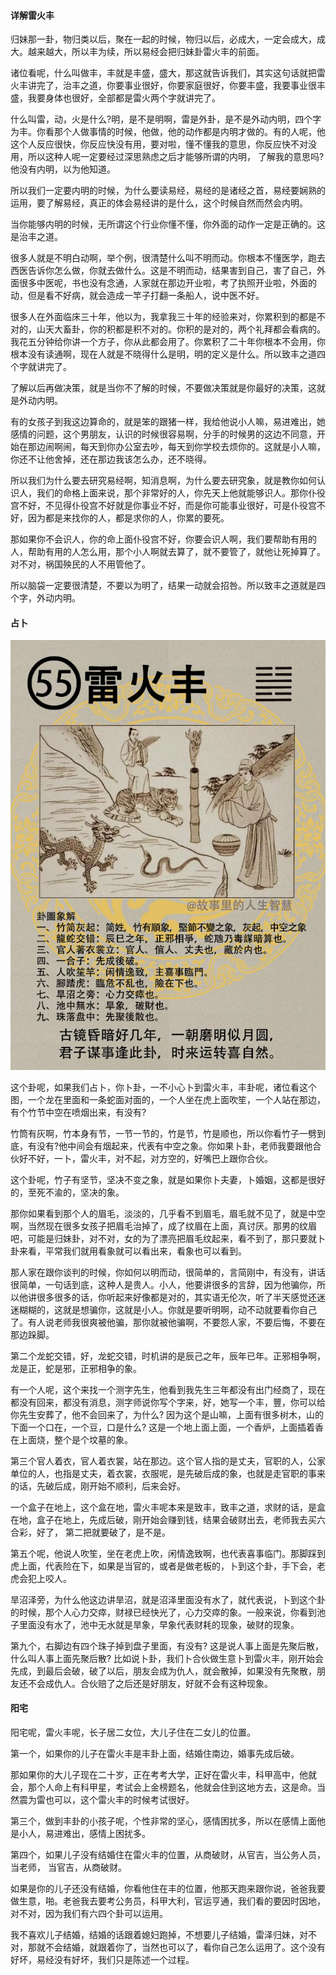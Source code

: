 #### 详解雷火丰

归妹那一卦，物归类以后，聚在一起的时候，物归以后，必成大，一定会成大，成大。越来越大，所以丰为续，所以易经会把归妹卦雷火丰的前面。

诸位看呢，什么叫做丰，丰就是丰盛，盛大，那这就告诉我们，其实这句话就把雷火丰讲完了，治丰之道，你要事业很好，你要家庭很好，你要丰盛，我要事业很丰盛，我要身体也很好，全部都是雷火两个字就讲完了。

什么叫雷，动，火是什么?明，是不是明啊，雷是外卦，是不是外动内明，四个字为丰。你看那个人做事情的时候，他做，他的动作都是内明才做的。有的人呢，他这个人反应很快，你反应快没有用，要对啦，懂不懂我的意思，你反应快不对没用，所以这种人呢一定要经过深思熟虑之后才能够所谓的内明， 了解我的意思吗? 他没有内明，以为他知道。

所以我们一定要内明的时候，为什么要读易经，易经的是诸经之首，易经要娴熟的运用，要了解易经，真正的体会易经讲的是什么，这个时候自然而然会内明。 

当你能够内明的时候，无所谓这个行业你懂不懂，你外面的动作一定是正确的。这是治丰之道。

很多人就是不明白动啊，举个例，很清楚什么叫不明而动。你根本不懂医学，跑去西医告诉你怎么做，你就去做什么。这是不明而动，结果害到自己，害了自己，外面很多中医呢，书也没有念通，人家就在那边开业啦，考了执照开业啦，外面的动，但是看不好病，就会造成一竿子打翻一条船人，说中医不好。

很多人在外面临床三十年，他以为，我拿我三十年的经验来对，你累积到的都是不对的，山天大畜卦，你的积都是积不对的。你积的是对的，两个礼拜都会看病的。我花五分钟给你讲一个方子，你从此都会用了。你累积了二十年你根本不会用，你根本没有读通啊，现在人就是不晓得什么是明，明的定义是什么。所以致丰之道四个字就讲完了。

了解以后再做决策，就是当你不了解的时候，不要做决策就是你最好的决策，这就是外动内明。

有的女孩子到我这边算命的，就是笨的跟猪一样，我给他说小人嘛，易进难出，她感情的问题，这个男朋友，认识的时候很容易啊，分手的时候男的这边不同意，开始在那边闹啊闹，每天到你办公室去吵，每天到你学校去烦你的。这就是小人嘛，你还不让他舍掉，还在那边我该怎么办，还不晓得。

所以我们为什么要去研究易经啊，知消息啊，为什么要去研究象，就是教你如何认识人，我们的命格上面来说，那个非常好的人，你先天上他就能够识人。那你仆役宫不好，不见得仆役宫不好就是你事业不好，而是你可能事业很好，可是仆役宫不好，因为都是来找你的人，都是求你的人，你累的要死。

那如果你不会识人，你的命上面仆役宫不好，你要会识人啊，我们要帮助有用的人，帮助有用的人怎么用，那个小人啊就去算了，就不要管了，就他让死掉算了。对不对，祸国殃民的人不用管他了。

所以脑袋一定要很清楚，不要以为明了，结果一动就会招咎。所以致丰之道就是四个字，外动内明。

#### 占卜

![图片](../img/雷火丰.png)

这个卦呢，如果我们占卜，你卜卦，一不小心卜到雷火丰，丰卦呢，诸位看这个图，一个龙在里面和一条蛇面对面的，一个人坐在虎上面吹笙，一个人站在那边，有个竹节中空在喷烟出来，有没有?

竹筒有灰啊，竹本身有节，一节一节的，竹是节，竹是顺也，所以你看竹子一劈到底，有没有?他中间会有烟起来，代表有中空之象。你如果卜卦，老师我要跟他合伙好不好，一卜，雷火丰，对不起，对方空的，好嘴巴上跟你合伙。

这个卦呢，竹子有坚节，坚决不变之象，就是如果你卜夫妻，卜婚姻，这都是很好的，至死不渝的，坚决的象。

那你如果看到那个人的眉毛，淡淡的，几乎看不到眉毛，眉毛就不见了，就是中空啊，当然现在很多女孩子把眉毛治掉了，成了纹眉在上面，真讨厌。那男的纹眉吧，可能是归妹卦，对不对，女的为了漂亮把眉毛纹起来，看不到了，那只要就卜卦来看，平常我们就用看象就可以看出来，看象也可以看到。

那人家在跟你谈判的时候，你如何以明而动，很简单的，言简刚中，有没有，讲话很简单，一句话到底，这种人是贵人。小人，他要讲很多的言辞，因为他骗你，所以他讲很多很多的话，你听起来好像都是对的，其实语无伦次，听了半天感觉还迷迷糊糊的，这就是想骗你，这就是小人。你就是要听明啊，动不动就要看你自己了。有人说老师我很爽被他骗，那你就被他骗啊，不要怨人家，不要后悔，不要在那边跺脚。 

第二个龙蛇交错，好，龙蛇交错，时机讲的是辰己之年，辰年已年。正邪相争啊，龙是正，蛇是邪，正邪相争的象。

有一个人呢，这个来找一个测字先生，他看到我先生三年都没有出门经商了，现在都没有回来，都没有消息，测字师说你写个字来，好，她写一个丰，豐，你可以给你先生安葬了，他不会回来了，为什么? 因为这个是山嘛，上面有很多树木，山的下面一个口在，一个豆，口是什么? 这是一个地上面上面，一个香炉，上面插着香在上面烧，整个是个坟墓的象。

第三个官人着衣，官人着衣裳，站在那边。这个官人指的是丈夫，官职的人，公家单位的人，也指是丈夫，着衣裳，衣服呢，是先破后成的象，也就是走官职的事来的话，先破后成，刚开始不顺利，后来会好。

一个盒子在地上，这个盒在地，雷火丰呢本来是致丰，致丰之道，求财的话，是盒在地，盒子在地上，先成后破，刚开始会赚到钱，结果会破财出去，老师我去买六合彩，好了， 第二把就要破了，是不是。 

第五个呢，他说人吹笙，坐在老虎上吹，闲情逸致啊，也代表喜事临门。那脚踩到虎上面，代表险在下，如果是当官的，或者是做老板的，卜到这个卦，手下会，老虎会犯上咬人。

旱沼泽旁，为什么他这边讲旱沼，就是沼泽里面没有水了，就代表说，卜到这个卦的时候，那个人心力交瘁，财禄已经快光了，心力交瘁的象。一般来说，你看到池子里面没有水了，池中无水就是旱象，早象代表财耗的现象，破财的现象。

第九个，右脚边有四个珠子掉到盘子里面，有没有? 这是说人事上面是先聚后散，什么叫人事上面先聚后散? 比如说卜卦，我们卜合伙做生意卜到雷火丰，刚开始会先成，到最后会破，破了以后，朋友会成为仇人，就会散掉，如果没有先聚散，朋友还不会成仇人。合伙赔了之后还是好朋友，好就不会有这种现象。

#### 阳宅

阳宅呢，雷火丰呢，长子居二女位，大儿子住在二女儿的位置。

第一个，如果你的儿子在雷火丰是丰卦上面，结婚住南边，婚事先成后破。

那如果你的大儿子现在二十岁，正在考考大学，正好在雷火丰，科甲高中，他就会，那个人命上有科甲星，考试会上金榜题名，他就会住到这地方去，这是命。当然震为雷也可以，这个雷火丰的时候考试很好。

第三个，做到丰卦的小孩子呢，个性非常的坚心，感情困扰多，所以在感情上面他是小人，易进难出，感情上困扰多。

第四个，如果儿子没有结婚住在雷火丰的位置，从商破财，从官吉，当公务人员， 当老师， 当官吉，从商破财。

如果是你的儿子还没有结婚，你看他住在丰的位置，他那天跑来跟你说，爸爸我要做生意，啪。老爸我去要考公务员，科甲大利，官运亨通，我们看的要因时因地，对不对，因为我们有六四个卦可以运用。

我不喜欢儿子结婚，结婚的话跟着媳妇跑掉，不想要儿子结婚，雷泽归妹，对不对，那就不会结婚，就跟着你了，当然也可以了，看你自己怎么运用了。这个没有好坏，易经没有好坏，我们只是陈述一个过程。